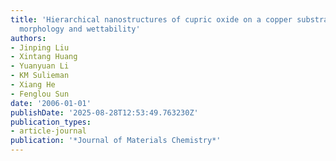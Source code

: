 ```yaml
---
title: 'Hierarchical nanostructures of cupric oxide on a copper substrate: controllable
  morphology and wettability'
authors:
- Jinping Liu
- Xintang Huang
- Yuanyuan Li
- KM Sulieman
- Xiang He
- Fenglou Sun
date: '2006-01-01'
publishDate: '2025-08-28T12:53:49.763230Z'
publication_types:
- article-journal
publication: '*Journal of Materials Chemistry*'
---
```

